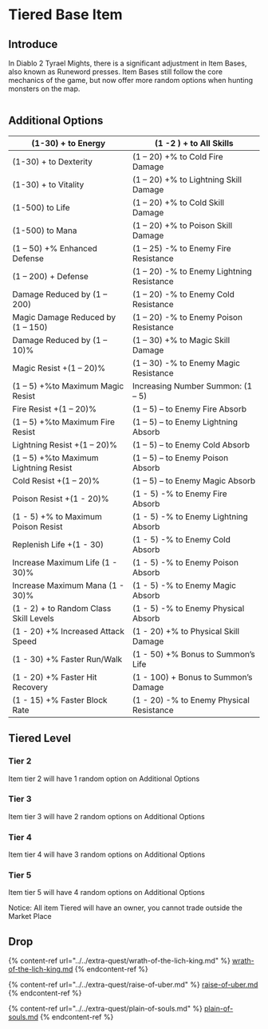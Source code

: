 # Tiered Base Item

## Introduce

In Diablo 2 Tyrael Mights, there is a significant adjustment in Item Bases, also known as Runeword presses. Item Bases still follow the core mechanics of the game, but now offer more random options when hunting monsters on the map.

<figure><img src="../../.gitbook/assets/img_v2_e3cc7461-67a1-486d-a92e-9e8f4a42d3hu.jpg" alt=""><figcaption></figcaption></figure>

## Additional Options

| (1-30) + to Energy                     | (1 -2 ) + to All Skills                   |
| -------------------------------------- | ----------------------------------------- |
| (1-30) + to Dexterity                  | (1 – 20) +% to Cold Fire Damage           |
| (1-30) + to Vitality                   | (1 – 20) +% to Lightning Skill Damage     |
| (1-500) to Life                        | (1 – 20) +% to Cold Skill Damage          |
| (1-500) to Mana                        | (1 – 20) +% to Poison Skill Damage        |
| (1 – 50) +% Enhanced Defense           | (1 – 25) -% to Enemy Fire Resistance      |
| (1 – 200) + Defense                    | (1 – 20) -% to Enemy Lightning Resistance |
| Damage Reduced by (1 – 200)            | (1 – 20) -% to Enemy Cold Resistance      |
| Magic Damage Reduced by (1 – 150)      | (1 – 20) -% to Enemy Poison Resistance    |
| Damage Reduced by (1 – 10)%            | (1 – 30) +% to Magic Skill Damage         |
| Magic Resist +(1 – 20)%                | (1 – 30) -% to Enemy Magic Resistance     |
| (1 – 5) +%to Maximum Magic Resist      | Increasing Number Summon: (1 – 5)         |
| Fire Resist +(1 – 20)%                 | (1 – 5) – to Enemy Fire Absorb            |
| (1 – 5) +%to Maximum Fire Resist       | (1 – 5) – to Enemy Lightning Absorb       |
| Lightning Resist +(1 – 20)%            | (1 – 5) – to Enemy Cold Absorb            |
| (1 – 5) +%to Maximum Lightning Resist  | (1 – 5) – to Enemy Poison Absorb          |
| Cold Resist +(1 – 20)%                 | (1 – 5) – to Enemy Magic Absorb           || (1 - 5) +% to Maximum Cold Resist | (1 - 5) - to Enemy Physical Absorb |
| Poison Resist +(1 - 20)% | (1 - 5) -% to Enemy Fire Absorb |
| (1 - 5) +% to Maximum Poison Resist | (1 - 5) -% to Enemy Lightning Absorb |
| Replenish Life +(1 - 30) | (1 - 5) -% to Enemy Cold Absorb |
| Increase Maximum Life (1 - 30)% | (1 - 5) -% to Enemy Poison Absorb |
| Increase Maximum Mana (1 - 30)% | (1 - 5) -% to Enemy Magic Absorb |
| (1 - 2) + to Random Class Skill Levels | (1 - 5) -% to Enemy Physical Absorb |
| (1 - 20) +% Increased Attack Speed | (1 - 20) +% to Physical Skill Damage |
| (1 - 30) +% Faster Run/Walk | (1 - 50) +% Bonus to Summon’s Life |
| (1 - 20) +% Faster Hit Recovery | (1 - 100) + Bonus to Summon’s Damage |
| (1 - 15) +% Faster Block Rate | (1 - 20) -% to Enemy Physical Resistance |

## Tiered Level

### Tier 2

Item tier 2 will have 1 random option on Additional Options

### Tier 3

Item tier 3 will have 2 random options on Additional Options

### Tier 4

Item tier 4 will have 3 random options on Additional Options

### Tier 5

Item tier 5 will have 4 random options on Additional Options

Notice: All item Tiered will have an owner, you cannot trade outside the Market Place

## Drop

{% content-ref url="../../extra-quest/wrath-of-the-lich-king.md" %}
[wrath-of-the-lich-king.md](../../extra-quest/wrath-of-the-lich-king.md)
{% endcontent-ref %}

{% content-ref url="../../extra-quest/raise-of-uber.md" %}
[raise-of-uber.md](../../extra-quest/raise-of-uber.md)
{% endcontent-ref %}

{% content-ref url="../../extra-quest/plain-of-souls.md" %}
[plain-of-souls.md](../../extra-quest/plain-of-souls.md)
{% endcontent-ref %}